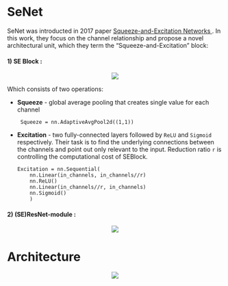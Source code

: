 # SeNet
SeNet was introducted in 2017 paper [Squeeze-and-Excitation Networks
](https://arxiv.org/pdf/1709.01507.pdf). In this work, they focus on the channel
relationship and propose a novel architectural unit, which they term the “Squeeze-and-Excitation” block:
#### 1) __SE Block__ :

<p align="center">
<img 
  src="https://github.com/maciejbalawejder/DeepLearning-collection/blob/main/ConvNets/SeNet/Squeeze-and-Excitation.png"
>
</p>

Which consists of two operations:
-  __Squeeze__ - global average pooling that creates single value for each channel

        Squeeze = nn.AdaptiveAvgPool2d((1,1))
    
- __Excitation__ - two fully-connected layers followed by `ReLU` and `Sigmoid` respectively. Their task is to find the underlying connections between the channels and point out only relevant to the input. Reduction ratio `r` is controlling the computational cost of SEBlock. 
     
      Excitation = nn.Sequential(
          nn.Linear(in_channels, in_channels//r)
          nn.ReLU()
          nn.Linear(in_channels//r, in_channels)
          nn.Sigmoid()
          )
         
      
#### 2) __(SE)ResNet-module__ :
<p align="center">
<img 
  src="https://github.com/maciejbalawejder/DeepLearning-collection/blob/main/ConvNets/SeNet/residual-block.png"
>
</p>
      
      
# Architecture

<p align="center">
<img 
  src="https://github.com/maciejbalawejder/DeepLearning-collection/blob/main/ConvNets/MobileNet/architecture.png"
>
</p>




